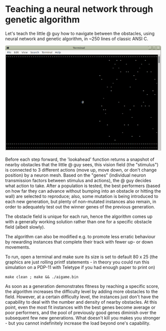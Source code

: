 # Teaching a neural network through genetic algorithm

Let's teach the little @ guy how to navigate between the obstacles, using neural network and genetic algorithm, in ~250 lines of classic ANSI C.

![game](game.png)

Before each step forward, the 'lookahead' function returns a snapshot of nearby obstacles that the little @ guy sees, this vision field (the "stimulus") is connected to 3 different actions (move up, move down, or don't change position) by a neuron mesh. Based on the "genes" (individual neuron transmission factors between stimulus and actions), the @ guy decides what action to take.
After a population is tested, the best performers (based on how far they can advance without bumping into an obstacle or hitting the wall) are selected to reproduce; also, some mutation is being introduced to each new generation, but plenty of non-mutated instances also remain, in order to adequately test out the winner genes of the previous generation.

The obstacle field is unique for each run, hence the algorithm comes up with a generally working solution rather than one for a specific obstacle field (albeit slowly).

The algorithm can also be modified e.g. to promote less erratic behaviour by rewarding instances that complete their track with fewer up- or down movements.

To run, open a terminal and make sure its size is set to default 80 x 25 (the graphics are just rolling printf statements - in theory you could run this simulation on a PDP-11 with Teletype if you had enough paper to print on)
```
make clean ; make && ./aigame.bin
```

As soon as a generation demonstrates fitness by reaching a specific score, the algorithm increases the difficulty level by adding more obstacles to the field. However, at a certain difficulty level, the instances just don't have the capability to deal with the number and density of nearby obstacles. At this point, even the most fit instances with the best genes become average or poor performers, and the pool of previously good genes diminish over the subsequent few new generations. What doesn't kill you makes you stronger - but you cannot indefinitely increase the load beyond one's capability.
